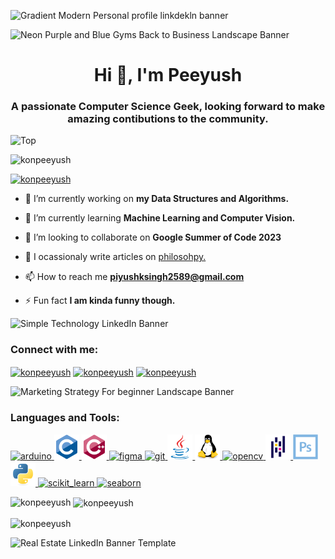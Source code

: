 ![Gradient Modern Personal profile linkdekln banner](https://user-images.githubusercontent.com/91616196/147407876-489edc7d-256f-441e-a46e-e9181b951b8f.gif)


![Neon Purple and Blue Gyms Back to Business Landscape Banner](https://user-images.githubusercontent.com/91616196/147404002-18ac08e5-3a89-4831-a376-bd400afcca68.gif)

<h1 align="center">Hi 👋, I'm Peeyush</h1>
<h3 align="center">A passionate Computer Science Geek, looking forward to make amazing contibutions to the community.</h3>


![Top](https://user-images.githubusercontent.com/91616196/147404807-9fe4dbc0-1ea1-4c89-8a56-be5571ca1593.gif)

<p align="left"> <img src="https://komarev.com/ghpvc/?username=konpeeyush&label=Profile%20views&color=0e75b6&style=flat" alt="konpeeyush" /> </p>

<p align="left"> <a href="https://github.com/ryo-ma/github-profile-trophy"><img src="https://github-profile-trophy.vercel.app/?username=konpeeyush" alt="konpeeyush" /></a> </p>

- 🔭 I’m currently working on **my Data Structures and Algorithms.**

- 🌱 I’m currently learning **Machine Learning and Computer Vision.**

- 👯 I’m looking to collaborate on **Google Summer of Code 2023**

- 📝 I ocassionaly write articles on [philosohpy.](philosohpy.)

- 📫 How to reach me **piyushksingh2589@gmail.com**

- ⚡ Fun fact **I am kinda funny though.**

![Simple Technology LinkedIn Banner](https://user-images.githubusercontent.com/91616196/147405559-e6ef0331-8faa-41f6-b562-de55982fde7e.gif)

<h3 align="left">Connect with me:</h3>
<p align="left">
<a href="https://linkedin.com/in/konpeeyush" target="blank"><img align="center" src="https://raw.githubusercontent.com/rahuldkjain/github-profile-readme-generator/master/src/images/icons/Social/linked-in-alt.svg" alt="konpeeyush" height="30" width="40" /></a>
<a href="https://instagram.com/konpeeyush" target="blank"><img align="center" src="https://raw.githubusercontent.com/rahuldkjain/github-profile-readme-generator/master/src/images/icons/Social/instagram.svg" alt="konpeeyush" height="30" width="40" /></a>
<a href="https://www.codechef.com/users/konpeeyush" target="blank"><img align="center" src="https://cdn.jsdelivr.net/npm/simple-icons@3.1.0/icons/codechef.svg" alt="konpeeyush" height="30" width="40" /></a>
</p>



![Marketing Strategy For beginner Landscape Banner](https://user-images.githubusercontent.com/91616196/147405334-85250755-89e1-43e5-b966-ec90cf05548f.gif)

<h3 align="left">Languages and Tools:</h3>
<p align="left"> <a href="https://www.arduino.cc/" target="_blank" rel="noreferrer"> <img src="https://cdn.worldvectorlogo.com/logos/arduino-1.svg" alt="arduino" width="40" height="40"/> </a> <a href="https://www.cprogramming.com/" target="_blank" rel="noreferrer"> <img src="https://raw.githubusercontent.com/devicons/devicon/master/icons/c/c-original.svg" alt="c" width="40" height="40"/> </a> <a href="https://www.w3schools.com/cpp/" target="_blank" rel="noreferrer"> <img src="https://raw.githubusercontent.com/devicons/devicon/master/icons/cplusplus/cplusplus-original.svg" alt="cplusplus" width="40" height="40"/> </a> <a href="https://www.figma.com/" target="_blank" rel="noreferrer"> <img src="https://www.vectorlogo.zone/logos/figma/figma-icon.svg" alt="figma" width="40" height="40"/> </a> <a href="https://git-scm.com/" target="_blank" rel="noreferrer"> <img src="https://www.vectorlogo.zone/logos/git-scm/git-scm-icon.svg" alt="git" width="40" height="40"/> </a> <a href="https://www.java.com" target="_blank" rel="noreferrer"> <img src="https://raw.githubusercontent.com/devicons/devicon/master/icons/java/java-original.svg" alt="java" width="40" height="40"/> </a> <a href="https://www.linux.org/" target="_blank" rel="noreferrer"> <img src="https://raw.githubusercontent.com/devicons/devicon/master/icons/linux/linux-original.svg" alt="linux" width="40" height="40"/> </a> <a href="https://opencv.org/" target="_blank" rel="noreferrer"> <img src="https://www.vectorlogo.zone/logos/opencv/opencv-icon.svg" alt="opencv" width="40" height="40"/> </a> <a href="https://pandas.pydata.org/" target="_blank" rel="noreferrer"> <img src="https://raw.githubusercontent.com/devicons/devicon/2ae2a900d2f041da66e950e4d48052658d850630/icons/pandas/pandas-original.svg" alt="pandas" width="40" height="40"/> </a> <a href="https://www.photoshop.com/en" target="_blank" rel="noreferrer"> <img src="https://raw.githubusercontent.com/devicons/devicon/master/icons/photoshop/photoshop-line.svg" alt="photoshop" width="40" height="40"/> </a> <a href="https://www.python.org" target="_blank" rel="noreferrer"> <img src="https://raw.githubusercontent.com/devicons/devicon/master/icons/python/python-original.svg" alt="python" width="40" height="40"/> </a> <a href="https://scikit-learn.org/" target="_blank" rel="noreferrer"> <img src="https://upload.wikimedia.org/wikipedia/commons/0/05/Scikit_learn_logo_small.svg" alt="scikit_learn" width="40" height="40"/> </a> <a href="https://seaborn.pydata.org/" target="_blank" rel="noreferrer"> <img src="https://seaborn.pydata.org/_images/logo-mark-lightbg.svg" alt="seaborn" width="40" height="40"/> </a> </p>




<p><img align="left" src="https://github-readme-stats.vercel.app/api/top-langs?username=konpeeyush&show_icons=true&locale=en&layout=compact" alt="konpeeyush" /></p>

<p>&nbsp;<img align="center" src="https://github-readme-stats.vercel.app/api?username=konpeeyush&show_icons=true&locale=en" alt="konpeeyush" /></p>

<p><img align="center" src="https://github-readme-streak-stats.herokuapp.com/?user=konpeeyush&" alt="konpeeyush" /></p>

![Real Estate LinkedIn Banner Template](https://user-images.githubusercontent.com/91616196/147405762-ad6b7738-979b-4530-b1ae-f4a3f45adb98.png)
